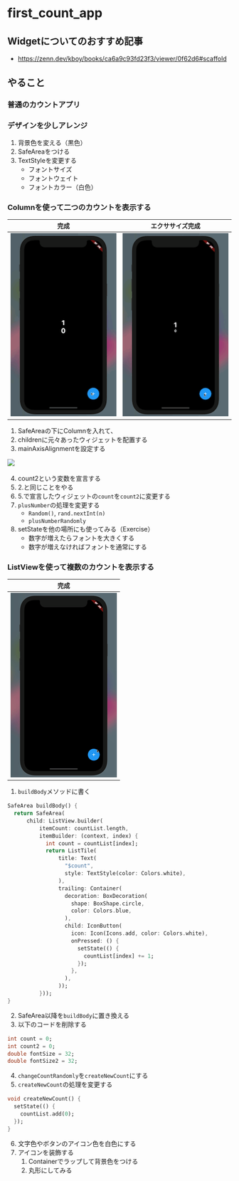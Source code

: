 # first_count_app

## Widgetについてのおすすめ記事

- https://zenn.dev/kboy/books/ca6a9c93fd23f3/viewer/0f62d6#scaffold


## やること

### 普通のカウントアプリ

### デザインを少しアレンジ

1. 背景色を変える（黒色）
2. SafeAreaをつける
3. TextStyleを変更する
     - フォントサイズ
     - フォントウェイト
     - フォントカラー（白色）



### Columnを使って二つのカウントを表示する

| 完成                       | エクササイズ完成                    |
| -------------------------- | ----------------------------------- |
| ![](./res/second_goal.gif) | ![](./res/second_goal_exercise.gif) |


1. SafeAreaの下にColumnを入れて、
2. childrenに元々あったウィジェットを配置する
3. mainAxisAlignmentを設定する

![](https://flutter.dev/assets/ui/layout/column-diagram-4e2ce8e33c32a09d090280fb7b2925baaf58f6de7876a551c207ab904e2fafc6.png)

4. count2という変数を宣言する
5. 2.と同じことをやる
6. 5.で宣言したウィジェットの`count`を`count2`に変更する
7. `plusNumber`の処理を変更する
     - `Random()`, `rand.nextInt(n)`
     - `plusNumberRandomly`
8. setStateを他の場所にも使ってみる（Exercise）
   - 数字が増えたらフォントを大きくする
   - 数字が増えなければフォントを通常にする


### ListViewを使って複数のカウントを表示する

| 完成                      |
| ------------------------- |
| ![](./res/thrid_goal.gif) |

1. `buildBody`メソッドに書く


```dart
SafeArea buildBody() {
  return SafeArea(
      child: ListView.builder(
          itemCount: countList.length,
          itemBuilder: (context, index) {
            int count = countList[index];
            return ListTile(
                title: Text(
                  "$count",
                  style: TextStyle(color: Colors.white),
                ),
                trailing: Container(
                  decoration: BoxDecoration(
                    shape: BoxShape.circle,
                    color: Colors.blue,
                  ),
                  child: IconButton(
                    icon: Icon(Icons.add, color: Colors.white),
                    onPressed: () {
                      setState(() {
                        countList[index] += 1;
                      });
                    },
                  ),
                ));
          }));
}
```

2. SafeArea以降を`buildBody`に置き換える
3. 以下のコードを削除する

```dart
int count = 0;
int count2 = 0;
double fontSize = 32;
double fontSize2 = 32;
```

4. `changeCountRandomly`を`createNewCount`にする
5. `createNewCount`の処理を変更する


```dart
void createNewCount() {
  setState(() {
    countList.add(0);
  });
}
```

6. 文字色やボタンのアイコン色を白色にする
7. アイコンを装飾する
   1. Containerでラップして背景色をつける
   2. 丸形にしてみる


